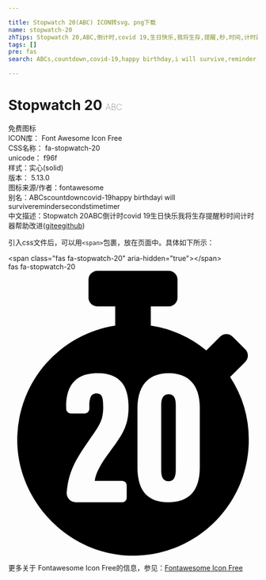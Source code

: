 ```yaml
---

title: Stopwatch 20(ABC) ICON转svg、png下载
name: stopwatch-20
zhTips: Stopwatch 20,ABC,倒计时,covid 19,生日快乐,我将生存,提醒,秒,时间,计时器
tags: []
pre: fas
search: ABCs,countdown,covid-19,happy birthday,i will survive,reminder,seconds,time,timer

---
```


# Stopwatch 20  <small style="font-size: 60%;font-weight: 100">ABC</small>


<div class="detail-page">
<p>
<span><span class="badge-success badge">免费图标</span> </span>
<br/>
<span>
ICON库：
<span class="badge-secondary badge">Font Awesome Icon Free</span> 
</span>
<br/>
<span>
CSS名称：
<span class="badge-secondary badge">fa-stopwatch-20</span> 
</span>
<br/>
<span>
unicode：
<span class="badge-secondary badge">f96f</span> 
<copy-btn content='f96f' btn-title=""></copy-btn>
<copy-btn :content='String.fromCodePoint(parseInt("f96f", 16))' btn-title="复制U"></copy-btn>
</span><br/><span>样式：<span class="badge-light badge">实心(solid)</span></span>
<br/>
<span>
版本：
<span class="badge-secondary badge">5.13.0</span> 
</span>
<br/>
<span>图标来源/作者：<span class="badge-light badge">fontawesome</span></span> 
<br/>
<span>别名：<span class="badge-light badge">ABCs</span><span class="badge-light badge">countdown</span><span class="badge-light badge">covid-19</span><span class="badge-light badge">happy birthday</span><span class="badge-light badge">i will survive</span><span class="badge-light badge">reminder</span><span class="badge-light badge">seconds</span><span class="badge-light badge">time</span><span class="badge-light badge">timer</span></span><br/><span class="zh-detail">中文描述：<span class="badge-primary badge">Stopwatch 20</span><span class="badge-primary badge">ABC</span><span class="badge-primary badge">倒计时</span><span class="badge-primary badge">covid 19</span><span class="badge-primary badge">生日快乐</span><span class="badge-primary badge">我将生存</span><span class="badge-primary badge">提醒</span><span class="badge-primary badge">秒</span><span class="badge-primary badge">时间</span><span class="badge-primary badge">计时器</span><span class="help-link"><span>帮助改进</span>(<a href="https://gitee.com/liuwave/icon-helper/edit/master/json/fontawesome/solid/stopwatch-20.json" target="_blank" rel="noopener noreferrer">gitee</a><a href="https://github.com/liuwave/icon-helper/edit/master/json/fontawesome/solid/stopwatch-20.json" target="_blank" rel="noopener noreferrer">github</a></span>)</span><br/>
</p>
</div>
<div class="alert alert-dark">
  <i class="fas fa-stopwatch-20 fa-xs"></i>
  <i class="fas fa-stopwatch-20 fa-sm"></i>
  <i class="fas fa-stopwatch-20 fa-lg"></i>
  <i class="fas fa-stopwatch-20 fa-2x"></i>
  <i class="fas fa-stopwatch-20 fa-3x"></i>
  <i class="fas fa-stopwatch-20 fa-5x"></i>
  <i class="fas fa-stopwatch-20 fa-7x"></i>
</div>
<div>
  <p>引入css文件后，可以用<code>&lt;span&gt;</code>包裹，放在页面中。具体如下所示：    
  </p>
  <div class="alert alert-primary" style="font-size: 14px">
    &lt;span class="fas fa-stopwatch-20" aria-hidden="true"&gt;&lt;/span&gt;
    <copy-btn content='<span class="fas fa-stopwatch-20" aria-hidden="true"></span>'></copy-btn>
  </div>
  <div class="alert alert-secondary">
    <i class="fas fa-stopwatch-20"
    style="font-size: 24px"
    aria-hidden="true"></i> fas fa-stopwatch-20
    <copy-btn content="fas fa-stopwatch-20" btn-title="复制图标名称"></copy-btn>
  </div>
</div>
<div id="svg" class="svg-wrap">
<svg xmlns="http://www.w3.org/2000/svg" viewBox="0 0 448 512"><path d="M398.5,190.91l.59-.61,26.59-26.58a16,16,0,0,0,0-22.63L403,118.41a16,16,0,0,0-22.63,0l-24.68,24.68A206.68,206.68,0,0,0,256,98.5V64h32a16,16,0,0,0,16-16V16A16,16,0,0,0,288,0H160a16.05,16.05,0,0,0-16,16V48a16.05,16.05,0,0,0,16,16h32V98.5A207.92,207.92,0,0,0,16.09,297.57C12.64,411.5,106.76,510.22,220.72,512,337.13,513.77,432,420,432,304A206,206,0,0,0,398.5,190.91ZM204.37,377.55a8.2,8.2,0,0,1,8.32,8.07v22.31a8.2,8.2,0,0,1-8.32,8.07H121.52a16.46,16.46,0,0,1-16.61-17.62c2.78-35.22,14.67-57.41,38.45-91.37,20.42-29.19,27.1-37.32,27.1-62.34,0-16.92-1.79-24.27-12.21-24.27-9.39,0-12.69,7.4-12.69,22.68v5.23a8.2,8.2,0,0,1-8.33,8.07h-24.9a8.2,8.2,0,0,1-8.33-8.07v-4.07c0-27.3,8.48-60.24,56.43-60.24,43,0,55.57,25.85,55.57,61,0,35.58-12.44,51.21-34.35,81.31-11.56,15-24.61,35.57-26.41,51.2ZM344,352.32c0,35.16-12.3,63.68-57.23,63.68C243.19,416,232,386.48,232,352.55V247.22c0-40.73,19.58-63.22,56.2-63.22C325,184,344,206.64,344,245.3ZM287.87,221.73c-9.41,0-13.23,7.5-13.23,20V357.68c0,13.11,3.59,20.59,13.23,20.59s13-8,13-21.27V241.06C300.89,229.79,297.88,221.73,287.87,221.73Z"/></svg>
</div>
<detail full-name='fa-stopwatch-20'></detail>
    
<div><p>更多关于  Fontawesome Icon Free的信息，参见：<a target="_blank" href="https://iconhelper.cn/fontawesome.html">Fontawesome Icon Free</a>
</p></div>
